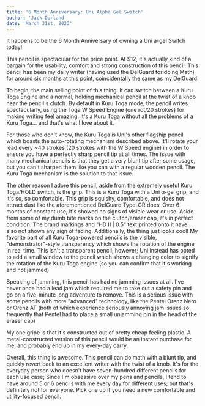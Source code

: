 ```yaml
---
title: '6 Month Anniversary: Uni Alpha Gel Switch'
author: 'Jack Dorland'
date: 'March 31st, 2023'
---
```


It happens to be the 6 Month Anniversary of owning a Uni a-gel Switch today! <!--more-->

This pencil is spectacular for the price point. At $12, it's actually kind of a bargain for the usability, comfort and strong construction of this pencil. This pencil has been my daily writer (having used the DelGuard for doing Math) for around six months at this point, coincidentally the same as my DelGuard.

To begin, the main selling point of this thing: It can switch between a Kuru Toga Engine and a normal, holding mechanical pencil at the twist of a knob near the pencil's clutch. By default in Kuru Toga mode, the pencil writes spectacularly, using the Toga W Speed Engine (one rot/20 strokes) for making writing feel amazing. It's a Kuru Toga without all the problems of a Kuru Toga... and that's what I love about it.

For those who don't know, the Kuru Toga is Uni's other flagship pencil which boasts the auto-rotating mechanism described above. It'll rotate your lead every ~40 strokes (20 strokes with the W Speed engine) in order to ensure you have a perfectly sharp pencil tip at all times. The issue with many mechanical pencils is that they get a very blunt tip after some usage, but you can't sharpen them like you can with a regular wooden pencil. The Kuru Toga mechanism is the solution to that issue.

The other reason I adore this pencil, aside from the extremely useful Kuru Toga/HOLD switch, is the grip. This is a Kuru Toga with a Uni α-gel grip, and it's so, so comfortable. This grip is squishy, comfortable, and does not attract dust like the aforementioned DelGuard Type-GR does. Over 6 months of constant use, it's showed no signs of visible wear or use. Aside from some of my dumb bite marks on the clutch/eraser cap, it's in perfect condition. The brand markings and "HD II | 0.5" text printed onto it have also not shown any sign of fading. Additionally, the thing just looks cool!
My favorite part of all Kuru Toga-powered pencils is the visible, "demonstrator"-style transparency which shows the rotation of the engine in real time. This isn't a transparent pencil, however; Uni instead has opted to add a small window to the pencil which shows a changing color to signify the rotation of the Kuru Toga engine (so you can confirm that it's working and not jammed)

Speaking of jamming, this pencil has had no jamming issues at all. I've never once had a lead jam which required me to take out a safety pin and go on a five-minute long adventure to remove. This is a serious issue with some pencils with more "advanced" technology, like the Pentel Orenz Nero or Orenz AT (both of which experience seriously annoying jam issues so frequently that Pentel had to place a small unjamming pin in the head of the eraser cap)

My one gripe is that it's constructed out of pretty cheap feeling plastic. A metal-constructed version of this pencil would be an instant purchase for me, and probably end up in my every-day carry.

Overall, this thing is awesome. This pencil can do math with a blunt tip, and quickly revert back to an excellent writer with the twist of a knob. It's for the everyday person who doesn't have seven-hundred different pencils for each use case; Since I'm obsessive over my pens and pencils, I tend to have around 5 or 6 pencils with me every day for different uses; but that's definitely not for everyone. Pick one up if you need a new comfortable and utility-focused pencil.
